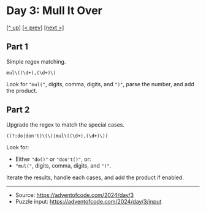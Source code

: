 # Day 3: Mull It Over

[[^ up]](../../README.MD) [[< prev]](../day-02/README.MD) [[next >]](../day-04/README.MD) <!-- [[solution ✨]](./solve.py) -->

<!-- article begin -->

## Part 1

Simple regex matching.

```
mul\((\d+),(\d+)\)
```

Look for `"mul("`, digits, comma, digits, and `")"`, parse the number, and add the product.

## Part 2

Upgrade the regex to match the special cases.

```
((?:do|don't)\(\)|mul\((\d+),(\d+)\))
```

Look for:

- Either `"do()"` or `"don't()"`, or:
- `"mul("`, digits, comma, digits, and `")"`.

Iterate the results, handle each cases, and add the product if enabled.

<!-- article end -->

---

* Source: https://adventofcode.com/2024/day/3
* Puzzle input: https://adventofcode.com/2024/day/3/input
